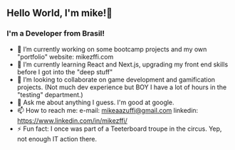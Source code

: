 ## Hello World, I'm mike!👋

### I'm a Developer from Brasil!

- 🔭 I’m currently working on some bootcamp projects and my own "portfolio" website: mikezffi.com
- 🌱 I’m currently learning React and Next.js, upgrading my front end skills before I got into the "deep stuff"
- 👯 I’m looking to collaborate on game development and gamification projects. (Not much dev experience but BOY I have a lot of hours in the "testing" department.)
- 💬 Ask me about anything I guess. I'm good at google.
- 📫 How to reach me: e-mail: mikeaazuffi@gmail.com linkedin: https://www.linkedin.com/in/mikezffi/
- ⚡ Fun fact: I once was part of a Teeterboard troupe in the circus. Yep, not enough IT action there.
